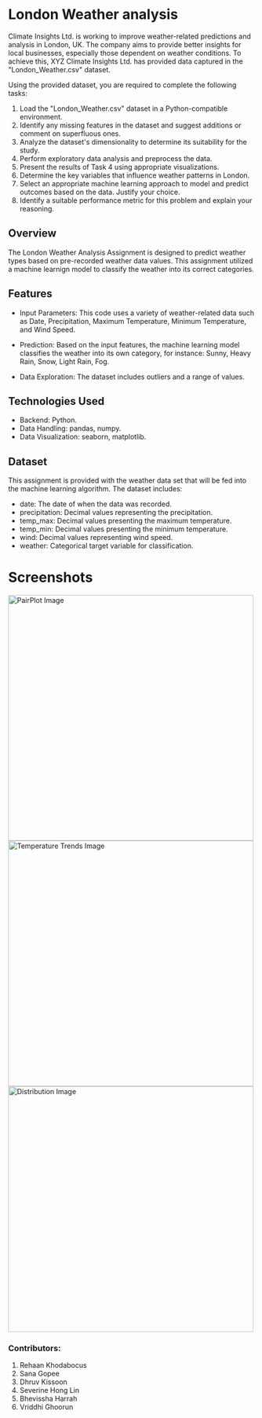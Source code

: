 # London Weather analysis
Climate Insights Ltd. is working to improve weather-related predictions and
analysis in London, UK. The company aims to provide better insights for local
businesses, especially those dependent on weather conditions. To achieve
this, XYZ Climate Insights Ltd. has provided data captured in the
"London_Weather.csv" dataset.


Using the provided dataset, you are required to complete the following tasks:
1. Load the "London_Weather.csv" dataset in a Python-compatible
environment.
2. Identify any missing features in the dataset and suggest additions or
comment on superfluous ones.
3. Analyze the dataset's dimensionality to determine its suitability for the
study.
4. Perform exploratory data analysis and preprocess the data.
5. Present the results of Task 4 using appropriate visualizations.
6. Determine the key variables that influence weather patterns in London.
7. Select an appropriate machine learning approach to model and predict
outcomes based on the data. Justify your choice.
8. Identify a suitable performance metric for this problem and explain your
reasoning.


## Overview
The London Weather Analysis Assignment is designed to predict weather types based on pre-recorded weather data values. This assignment utilized a machine learnign model to classify the weather into its correct categories.


## Features
- Input Parameters: This code uses a variety of weather-related data such as Date, Precipitation, Maximum Temperature, Minimum Temperature, and Wind Speed.
- Prediction: Based on the input features, the machine learning model classifies the weather into its own category, for instance: Sunny, Heavy Rain, Snow, Light Rain, Fog.

- Data Exploration: The dataset includes outliers and a range of values.

## Technologies Used
-	Backend: Python.
-	Data Handling: pandas, numpy.
-	Data Visualization: seaborn, matplotlib.

## Dataset
This assignment is provided with the weather data set that will be fed into the machine learning algorithm. The dataset includes:
-	date: The date of when the data was recorded.
-	precipitation: Decimal values representing the precipitation.
-	temp_max: Decimal values presenting the maximum temperature.
-	temp_min: Decimal values presenting the minimum temperature.
-	wind: Decimal values representing wind speed.
-	weather: Categorical target variable for classification.

# Screenshots

<img width="500" alt="PairPlot Image" src = https://github.com/user-attachments/assets/d1705ab9-c98d-417e-bca6-365306775ffd>
<img width="500" alt="Temperature Trends Image" src =  https://github.com/user-attachments/assets/219223dd-54e2-4842-8c98-3552ac2489ae>
<img width="500" alt="Distribution Image" src = https://github.com/user-attachments/assets/33d94528-1cfc-4a4f-a371-5e5a8cb58808>



### Contributors:
1. Rehaan Khodabocus
2. Sana Gopee
3. Dhruv Kissoon
4. Severine Hong Lin
5. Bhevissha Harrah
6. Vriddhi Ghoorun
